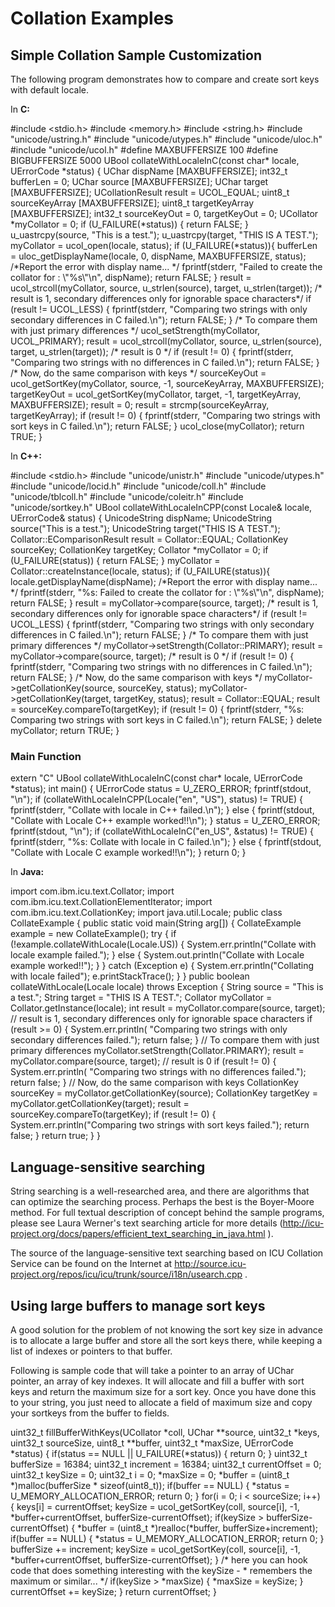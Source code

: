# Collation Examples

## Simple Collation Sample Customization

The following program demonstrates how to compare and create sort keys with
default locale.

In **C:**

#include <stdio.h>
#include <memory.h>
#include <string.h>
#include "unicode/ustring.h"
#include "unicode/utypes.h"
#include "unicode/uloc.h"
#include "unicode/ucol.h"
#define MAXBUFFERSIZE 100
#define BIGBUFFERSIZE 5000
UBool collateWithLocaleInC(const char\* locale, UErrorCode \*status)
{
UChar dispName \[MAXBUFFERSIZE\];
int32_t bufferLen = 0;
UChar source \[MAXBUFFERSIZE\];
UChar target \[MAXBUFFERSIZE\];
UCollationResult result = UCOL_EQUAL;
uint8_t sourceKeyArray \[MAXBUFFERSIZE\];
uint8_t targetKeyArray \[MAXBUFFERSIZE\];
int32_t sourceKeyOut = 0,
targetKeyOut = 0;
UCollator \*myCollator = 0;
if (U_FAILURE(\*status))
{
return FALSE;
}
u_uastrcpy(source, "This is a test.");
u_uastrcpy(target, "THIS IS A TEST.");
myCollator = ucol_open(locale, status);
if (U_FAILURE(\*status)){
bufferLen = uloc_getDisplayName(locale, 0, dispName, MAXBUFFERSIZE, status);
/\*Report the error with display name... \*/
fprintf(stderr,
"Failed to create the collator for : \\"%s\\"\\n", dispName);
return FALSE;
}
result = ucol_strcoll(myCollator, source, u_strlen(source), target,
u_strlen(target));
/\* result is 1, secondary differences only for ignorable space characters\*/
if (result != UCOL_LESS)
{
fprintf(stderr,
"Comparing two strings with only secondary differences in C failed.\\n");
return FALSE;
}
/\* To compare them with just primary differences \*/
ucol_setStrength(myCollator, UCOL_PRIMARY);
result = ucol_strcoll(myCollator, source, u_strlen(source), target,
u_strlen(target));
/\* result is 0 \*/
if (result != 0)
{
fprintf(stderr,
"Comparing two strings with no differences in C failed.\\n");
return FALSE;
}
/\* Now, do the same comparison with keys \*/
sourceKeyOut = ucol_getSortKey(myCollator, source, -1, sourceKeyArray,
MAXBUFFERSIZE);
targetKeyOut = ucol_getSortKey(myCollator, target, -1, targetKeyArray,
MAXBUFFERSIZE);
result = 0;
result = strcmp(sourceKeyArray, targetKeyArray);
if (result != 0)
{
fprintf(stderr,
"Comparing two strings with sort keys in C failed.\\n");
return FALSE;
}
ucol_close(myCollator);
return TRUE;
}

In **C++:**

#include <stdio.h>
#include "unicode/unistr.h"
#include "unicode/utypes.h"
#include "unicode/locid.h"
#include "unicode/coll.h"
#include "unicode/tblcoll.h"
#include "unicode/coleitr.h"
#include "unicode/sortkey.h"
UBool collateWithLocaleInCPP(const Locale& locale, UErrorCode& status)
{
UnicodeString dispName;
UnicodeString source("This is a test.");
UnicodeString target("THIS IS A TEST.");
Collator::EComparisonResult result = Collator::EQUAL;
CollationKey sourceKey;
CollationKey targetKey;
Collator \*myCollator = 0;
if (U_FAILURE(status))
{
return FALSE;
}
myCollator = Collator::createInstance(locale, status);
if (U_FAILURE(status)){
locale.getDisplayName(dispName);
/\*Report the error with display name... \*/
fprintf(stderr,
"%s: Failed to create the collator for : \\"%s\\"\\n", dispName);
return FALSE;
}
result = myCollator->compare(source, target);
/\* result is 1, secondary differences only for ignorable space characters\*/
if (result != UCOL_LESS)
{
fprintf(stderr,
"Comparing two strings with only secondary differences in C failed.\\n");
return FALSE;
}
/\* To compare them with just primary differences \*/
myCollator->setStrength(Collator::PRIMARY);
result = myCollator->compare(source, target);
/\* result is 0 \*/
if (result != 0)
{
fprintf(stderr,
"Comparing two strings with no differences in C failed.\\n");
return FALSE;
}
/\* Now, do the same comparison with keys \*/
myCollator->getCollationKey(source, sourceKey, status);
myCollator->getCollationKey(target, targetKey, status);
result = Collator::EQUAL;
result = sourceKey.compareTo(targetKey);
if (result != 0)
{
fprintf(stderr,
"%s: Comparing two strings with sort keys in C failed.\\n");
return FALSE;
}
delete myCollator;
return TRUE;
}

### Main Function

extern "C" UBool collateWithLocaleInC(const char\* locale, UErrorCode \*status);
int main()
{
UErrorCode status = U_ZERO_ERROR;
fprintf(stdout, "\\n");
if (collateWithLocaleInCPP(Locale("en", "US"), status) != TRUE)
{
fprintf(stderr,
"Collate with locale in C++ failed.\\n");
} else
{
fprintf(stdout, "Collate with Locale C++ example worked!!\\n");
}
status = U_ZERO_ERROR;
fprintf(stdout, "\\n");
if (collateWithLocaleInC("en_US", &status) != TRUE)
{
fprintf(stderr,
"%s: Collate with locale in C failed.\\n");
} else
{
fprintf(stdout, "Collate with Locale C example worked!!\\n");
}
return 0;
}

In **Java:**

import com.ibm.icu.text.Collator;
import com.ibm.icu.text.CollationElementIterator;
import com.ibm.icu.text.CollationKey;
import java.util.Locale;
public class CollateExample
{
public static void main(String arg\[\])
{
CollateExample example = new CollateExample();
try {
if (!example.collateWithLocale(Locale.US)) {
System.err.println("Collate with locale example failed.");
}
else {
System.out.println("Collate with Locale example worked!!");
}
} catch (Exception e) {
System.err.println("Collating with locale failed");
e.printStackTrace();
}
}
public boolean collateWithLocale(Locale locale) throws Exception
{
String source = "This is a test.";
String target = "THIS IS A TEST.";
Collator myCollator = Collator.getInstance(locale);
int result = myCollator.compare(source, target);
// result is 1, secondary differences only for ignorable space characters
if (result >= 0) {
System.err.println(
"Comparing two strings with only secondary differences failed.");
return false;
}
// To compare them with just primary differences
myCollator.setStrength(Collator.PRIMARY);
result = myCollator.compare(source, target);
// result is 0
if (result != 0) {
System.err.println(
"Comparing two strings with no differences failed.");
return false;
}
// Now, do the same comparison with keys
CollationKey sourceKey = myCollator.getCollationKey(source);
CollationKey targetKey = myCollator.getCollationKey(target);
result = sourceKey.compareTo(targetKey);
if (result != 0) {
System.err.println("Comparing two strings with sort keys failed.");
return false;
}
return true;
}
}

## Language-sensitive searching

String searching is a well-researched area, and there are algorithms that can
optimize the searching process. Perhaps the best is the Boyer-Moore method. For
full textual description of concept behind the sample programs, please see Laura
Werner's text searching article for more details
(<http://icu-project.org/docs/papers/efficient_text_searching_in_java.html> ).

The source of the language-sensitive text searching based on ICU Collation
Service can be found on the Internet at
<http://source.icu-project.org/repos/icu/icu/trunk/source/i18n/usearch.cpp> .

## Using large buffers to manage sort keys

A good solution for the problem of not knowing the sort key size in advance is
to allocate a large buffer and store all the sort keys there, while keeping a
list of indexes or pointers to that buffer.

Following is sample code that will take a pointer to an array of UChar pointer,
an array of key indexes. It will allocate and fill a buffer with sort keys and
return the maximum size for a sort key. Once you have done this to your string,
you just need to allocate a field of maximum size and copy your sortkeys from
the buffer to fields.

uint32_t
fillBufferWithKeys(UCollator \*coll, UChar \*\*source, uint32_t \*keys, uint32_t
sourceSize,
uint8_t \*\*buffer, uint32_t \*maxSize, UErrorCode \*status)
{
if(status == NULL || U_FAILURE(\*status)) {
return 0;
}
uint32_t bufferSize = 16384;
uint32_t increment = 16384;
uint32_t currentOffset = 0;
uint32_t keySize = 0;
uint32_t i = 0;
\*maxSize = 0;
\*buffer = (uint8_t \*)malloc(bufferSize \* sizeof(uint8_t));
if(buffer == NULL) {
\*status = U_MEMORY_ALLOCATION_ERROR;
return 0;
}
for(i = 0; i < sourceSize; i++) {
keys\[i\] = currentOffset;
keySize = ucol_getSortKey(coll, source\[i\], -1, \*buffer+currentOffset,
bufferSize-currentOffset);
if(keySize > bufferSize-currentOffset) {
\*buffer = (uint8_t \*)realloc(\*buffer, bufferSize+increment);
if(buffer == NULL) {
\*status = U_MEMORY_ALLOCATION_ERROR;
return 0;
}
bufferSize += increment;
keySize = ucol_getSortKey(coll, source\[i\], -1, \*buffer+currentOffset,
bufferSize-currentOffset);
}
/\* here you can hook code that does something interesting with the keySize -
\* remembers the maximum or similar...
\*/
if(keySize > \*maxSize) {
\*maxSize = keySize;
}
currentOffset += keySize;
}
return currentOffset;
}

